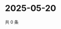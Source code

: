 # 2025-05-20

共 0 条

<!-- BEGIN ZHIHUQUESTIONS -->
<!-- 最后更新时间 Tue May 20 2025 23:12:28 GMT+0800 (China Standard Time) -->

<!-- END ZHIHUQUESTIONS -->
